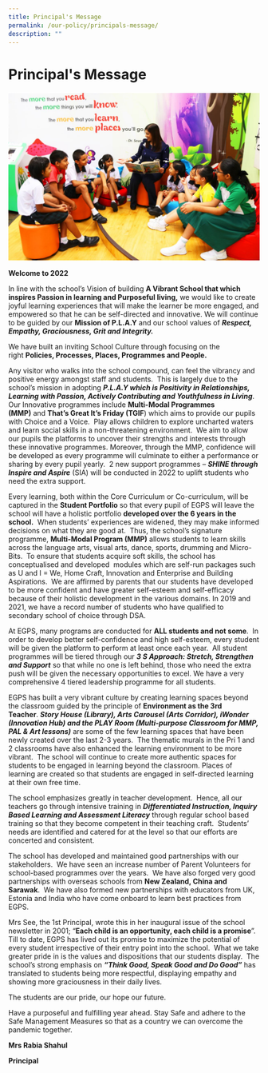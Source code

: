 ```yaml
---
title: Principal's Message
permalink: /our-policy/principals-message/
description: ""
---
```

# **Principal's Message**

![](/images/Principal%20Message.jpg)

**Welcome to 2022**

In line with the school’s Vision of building **A Vibrant School that which inspires Passion in learning and Purposeful living,** we would like to create joyful learning experiences that will make the learner be more engaged, and empowered so that he can be self-directed and innovative. We will continue to be guided by our **Mission of P.L.A.Y** and our school values of **_Respect, Empathy, Graciousness, Grit and Integrity._**

We have built an inviting School Culture through focusing on the right **Policies, Processes, Places, Programmes and People.** 

Any visitor who walks into the school compound, can feel the vibrancy and positive energy amongst staff and students.  This is largely due to the school’s mission in adopting **_P.L.A.Y which is Positivity in Relationships, Learning with Passion, Actively Contributing and Youthfulness in Living_**.  Our Innovative programmes include **Multi-Modal Programmes (MMP)** and **That’s Great It’s Friday (TGIF**) which aims to provide our pupils with Choice and a Voice.  Play allows children to explore uncharted waters and learn social skills in a non-threatening environment.  We aim to allow our pupils the platforms to uncover their strengths and interests through these innovative programmes. Moreover, through the MMP, confidence will be developed as every programme will culminate to either a performance or sharing by every pupil yearly.  2 new support programmes – **_SHINE through Inspire and Aspire_** (SIA) will be conducted in 2022 to uplift students who need the extra support. 

Every learning, both within the Core Curriculum or Co-curriculum, will be captured in the **Student Portfolio** so that every pupil of EGPS will leave the school will have a holistic portfolio **developed over the 6 years in the school.**  When students’ experiences are widened, they may make informed decisions on what they are good at.  Thus, the school’s signature programme, **Multi-Modal Program (MMP)** allows students to learn skills across the language arts, visual arts, dance, sports, drumming and Micro-Bits.  To ensure that students acquire soft skills, the school has conceptualised and developed  modules which are self-run packages such as U and I = We, Home Craft, Innovation and Enterprise and Building Aspirations.  We are affirmed by parents that our students have developed to be more confident and have greater self-esteem and self-efficacy because of their holistic development in the various domains. In 2019 and 2021, we have a record number of students who have qualified to secondary school of choice through DSA.

At EGPS, many programs are conducted for **ALL students and not some**.  In order to develop better self-confidence and high self-esteem, every student will be given the platform to perform at least once each year.  All student programmes will be tiered through our **_3 S Approach: Stretch, Strengthen and Support_** so that while no one is left behind, those who need the extra push will be given the necessary opportunities to excel. We have a very comprehensive 4 tiered leadership programme for all students.

EGPS has built a very vibrant culture by creating learning spaces beyond the classroom guided by the principle of **Environment as the 3rd Teacher**. **_Story House (Library), Arts Carousel (Arts Corridor), iWonder (Innovation Hub) and the PLAY Room (Multi-purpose Classroom for MMP, PAL & Art lessons)_** are some of the few learning spaces that have been newly created over the last 2-3 years.  The thematic murals in the Pri 1 and 2 classrooms have also enhanced the learning environment to be more vibrant.  The school will continue to create more authentic spaces for students to be engaged in learning beyond the classroom. Places of learning are created so that students are engaged in self-directed learning at their own free time.   

The school emphasizes greatly in teacher development.  Hence, all our teachers go through intensive training in **_Differentiated Instruction, Inquiry Based Learning and Assessment Literacy_** through regular school based training so that they become competent in their teaching craft.  Students’ needs are identified and catered for at the level so that our efforts are concerted and consistent.

The school has developed and maintained good partnerships with our stakeholders.  We have seen an increase number of Parent Volunteers for school-based programmes over the years.  We have also forged very good partnerships with overseas schools from **New Zealand, China and Sarawak**.  We have also formed new partnerships with educators from UK, Estonia and India who have come onboard to learn best practices from EGPS.

Mrs See, the 1st Principal, wrote this in her inaugural issue of the school newsletter in 2001; “**Each child is an opportunity, each child is a promise**”.  Till to date, EGPS has lived out its promise to maximize the potential of every student irrespective of their entry point into the school.  What we take greater pride in is the values and dispositions that our students display.  The school’s strong emphasis on **_“Think Good, Speak Good and Do Good”_** has translated to students being more respectful, displaying empathy and showing more graciousness in their daily lives.

The students are our pride, our hope our future.

Have a purposeful and fulfilling year ahead. Stay Safe and adhere to the Safe Management Measures so that as a country we can overcome the pandemic together.

**Mrs Rabia Shahul**

**Principal**